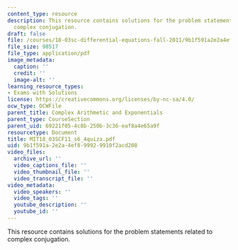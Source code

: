 ```yaml
---
content_type: resource
description: This resource contains solutions for the problem statements related to
  complex conjugation.
draft: false
file: /courses/18-03sc-differential-equations-fall-2011/9b1f591a2e2a4ef899929910f2acd208_MIT18_03SCF11_s6_4quiza.pdf
file_size: 98517
file_type: application/pdf
image_metadata:
  caption: ''
  credit: ''
  image-alt: ''
learning_resource_types:
- Exams with Solutions
license: https://creativecommons.org/licenses/by-nc-sa/4.0/
ocw_type: OCWFile
parent_title: Complex Arithmetic and Exponentials
parent_type: CourseSection
parent_uid: 69221f05-4c8b-250b-3c36-eaf8a4e65a9f
resourcetype: Document
title: MIT18_03SCF11_s6_4quiza.pdf
uid: 9b1f591a-2e2a-4ef8-9992-9910f2acd208
video_files:
  archive_url: ''
  video_captions_file: ''
  video_thumbnail_file: ''
  video_transcript_file: ''
video_metadata:
  video_speakers: ''
  video_tags: ''
  youtube_description: ''
  youtube_id: ''
---
```

This resource contains solutions for the problem statements related to complex conjugation.